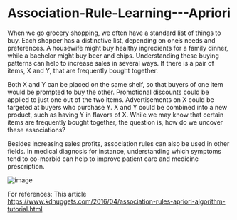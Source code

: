 # Association-Rule-Learning---Apriori

When we go grocery shopping, we often have a standard list of things to buy. Each shopper has a distinctive list, depending on one’s needs and preferences. 
A housewife might buy healthy ingredients for a family dinner, while a bachelor might buy beer and chips.
Understanding these buying patterns can help to increase sales in several ways. 
If there is a pair of items, X and Y, that are frequently bought together.

Both X and Y can be placed on the same shelf, so that buyers of one item would be prompted to buy the other.
Promotional discounts could be applied to just one out of the two items.
Advertisements on X could be targeted at buyers who purchase Y.
X and Y could be combined into a new product, such as having Y in flavors of X.
While we may know that certain items are frequently bought together, the question is, how do we uncover these associations?

Besides increasing sales profits, association rules can also be used in other fields.
In medical diagnosis for instance, understanding which symptoms tend to co-morbid can help to improve patient care and medicine prescription.

![image](https://user-images.githubusercontent.com/25883512/50141024-12d51e80-02af-11e9-9ad6-81df199c8f1b.png)

For references: This article https://www.kdnuggets.com/2016/04/association-rules-apriori-algorithm-tutorial.html
